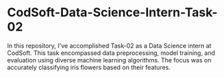 # CodSoft-Data-Science-Intern-Task-02
In this repository, I've accomplished Task-02 as a Data Science intern at CodSoft. This task encompassed data preprocessing, model training, and evaluation using diverse machine learning algorithms. The focus was on accurately classifying iris flowers based on their features.
